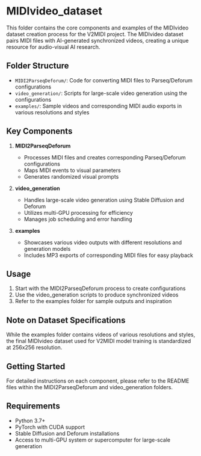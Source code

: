 # MIDIvideo_dataset

This folder contains the core components and examples of the MIDIvideo dataset creation process for the V2MIDI project. The MIDIvideo dataset pairs MIDI files with AI-generated synchronized videos, creating a unique resource for audio-visual AI research.

## Folder Structure

- `MIDI2ParseqDeforum/`: Code for converting MIDI files to Parseq/Deforum configurations
- `video_generation/`: Scripts for large-scale video generation using the configurations
- `examples/`: Sample videos and corresponding MIDI audio exports in various resolutions and styles

## Key Components

1. **MIDI2ParseqDeforum**
   - Processes MIDI files and creates corresponding Parseq/Deforum configurations
   - Maps MIDI events to visual parameters
   - Generates randomized visual prompts

2. **video_generation**
   - Handles large-scale video generation using Stable Diffusion and Deforum
   - Utilizes multi-GPU processing for efficiency
   - Manages job scheduling and error handling

3. **examples**
   - Showcases various video outputs with different resolutions and generation models
   - Includes MP3 exports of corresponding MIDI files for easy playback

## Usage

1. Start with the MIDI2ParseqDeforum process to create configurations
2. Use the video_generation scripts to produce synchronized videos
3. Refer to the examples folder for sample outputs and inspiration

## Note on Dataset Specifications

While the examples folder contains videos of various resolutions and styles, the final MIDIvideo dataset used for V2MIDI model training is standardized at 256x256 resolution.

## Getting Started

For detailed instructions on each component, please refer to the README files within the MIDI2ParseqDeforum and video_generation folders.

## Requirements

- Python 3.7+
- PyTorch with CUDA support
- Stable Diffusion and Deforum installations
- Access to multi-GPU system or supercomputer for large-scale generation
